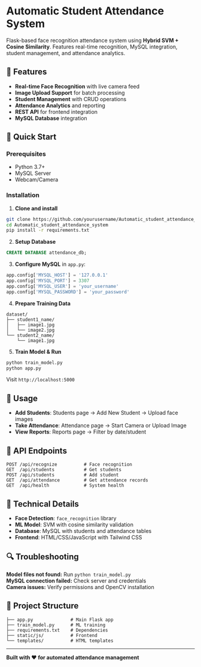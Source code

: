 # Automatic Student Attendance System

Flask-based face recognition attendance system using **Hybrid SVM + Cosine Similarity**. Features real-time recognition, MySQL integration, student management, and attendance analytics.

## 🌟 Features

- **Real-time Face Recognition** with live camera feed
- **Image Upload Support** for batch processing
- **Student Management** with CRUD operations
- **Attendance Analytics** and reporting
- **REST API** for frontend integration
- **MySQL Database** integration

## 🚀 Quick Start

### Prerequisites
- Python 3.7+
- MySQL Server
- Webcam/Camera

### Installation

1. **Clone and install**
```bash
git clone https://github.com/yourusername/Automatic_student_attendance_system.git
cd Automatic_student_attendance_system
pip install -r requirements.txt
```

2. **Setup Database**
```sql
CREATE DATABASE attendance_db;
```

3. **Configure MySQL** in `app.py`:
```python
app.config['MYSQL_HOST'] = '127.0.0.1'
app.config['MYSQL_PORT'] = 3307
app.config['MYSQL_USER'] = 'your_username'
app.config['MYSQL_PASSWORD'] = 'your_password'
```

4. **Prepare Training Data**
```
dataset/
├── student1_name/
│   ├── image1.jpg
│   └── image2.jpg
└── student2_name/
    └── image1.jpg
```

5. **Train Model & Run**
```bash
python train_model.py
python app.py
```

Visit `http://localhost:5000`

## 📖 Usage

- **Add Students**: Students page → Add New Student → Upload face images
- **Take Attendance**: Attendance page → Start Camera or Upload Image
- **View Reports**: Reports page → Filter by date/student

## 🔧 API Endpoints

```http
POST /api/recognize          # Face recognition
GET  /api/students           # Get students
POST /api/students           # Add student
GET  /api/attendance         # Get attendance records
GET  /api/health             # System health
```

## 🤖 Technical Details

- **Face Detection**: `face_recognition` library
- **ML Model**: SVM with cosine similarity validation
- **Database**: MySQL with students and attendance tables
- **Frontend**: HTML/CSS/JavaScript with Tailwind CSS

## 🔍 Troubleshooting

**Model files not found:** Run `python train_model.py`  
**MySQL connection failed:** Check server and credentials  
**Camera issues:** Verify permissions and OpenCV installation

## 📁 Project Structure

```
├── app.py              # Main Flask app
├── train_model.py      # ML training
├── requirements.txt    # Dependencies
├── static/js/          # Frontend
└── templates/          # HTML templates
```

---
**Built with ❤️ for automated attendance management**
